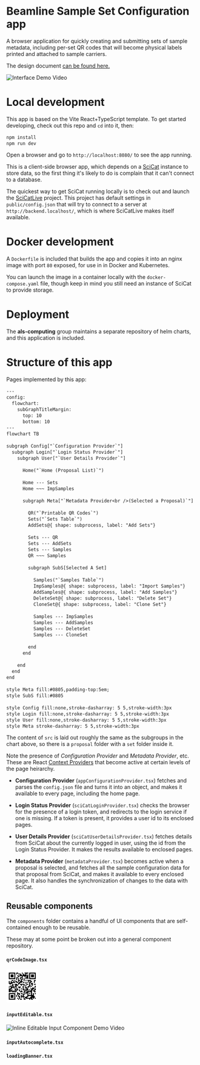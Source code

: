 # Beamline Sample Set Configuration app

A browser application for quickly creating and submitting sets of sample metadata, including per-set QR codes that will become physical labels printed and attached to sample carriers.

The design document <a href="https://github.com/als-computing/software_requirements/blob/main/docs/sample_metadata_input_app/index.md">can be found here.</a>

![Interface Demo Video](https://github.com/user-attachments/assets/4e5b5b65-0226-46c3-a1e7-af781cbadd49)

# Local development

This app is based on the Vite React+TypeScript template.  To get started developing, check out this repo and `cd` into it, then:

```
npm install
npm run dev
```
Open a browser and go to `http://localhost:8080/` to see the app running.

This is a client-side browser app, which depends on a <a href="https://github.com/SciCatProject">SciCat</a> instance to store data, so the first thing it's likely to do is complain that it can't connect to a database.

The quickest way to get SciCat running locally is to check out and launch the <a href="https://github.com/SciCatProject/scicatlive">SciCatLive</a> project.  This project has default settings in `public/config.json` that will try to connect to a server at `http://backend.localhost/`, which is where SciCatLive makes itself available.

# Docker development

A `Dockerfile` is included that builds the app and copies it into an nginx image with port `80` exposed, for use in in Docker and Kubernetes.

You can launch the image in a container locally with the `docker-compose.yaml` file, though keep in mind you still need an instance of SciCat to provide storage.

# Deployment

The **als-computing** group maintains a separate repository of helm charts, and this application is included.

# Structure of this app

Pages implemented by this app:

```mermaid
---
config:
  flowchart:
    subGraphTitleMargin:
      top: 10
      bottom: 10
---
flowchart TB

subgraph Config["`Configuration Provider`"]
  subgraph Login["`Login Status Provider`"]
    subgraph User["`User Details Provider`"]

      Home("`Home (Proposal List)`")

      Home --- Sets
      Home ~~~ ImpSamples

      subgraph Meta["`Metadata Provider<br />(Selected a Proposal)`"]

        QR("`Printable QR Codes`")
        Sets("`Sets Table`")
        AddSets@{ shape: subprocess, label: "Add Sets"}

        Sets --- QR
        Sets --- AddSets
        Sets --- Samples
        QR ~~~ Samples

        subgraph SubS[Selected A Set]

          Samples("`Samples Table`")
          ImpSamples@{ shape: subprocess, label: "Import Samples"}
          AddSamples@{ shape: subprocess, label: "Add Samples"}
          DeleteSet@{ shape: subprocess, label: "Delete Set"}
          CloneSet@{ shape: subprocess, label: "Clone Set"}

          Samples --- ImpSamples
          Samples --- AddSamples
          Samples --- DeleteSet
          Samples --- CloneSet

        end
      end

    end
  end
end

style Meta fill:#0805,padding-top:5em;
style SubS fill:#0805

style Config fill:none,stroke-dasharray: 5 5,stroke-width:3px
style Login fill:none,stroke-dasharray: 5 5,stroke-width:3px
style User fill:none,stroke-dasharray: 5 5,stroke-width:3px
style Meta stroke-dasharray: 5 5,stroke-width:3px

```

The content of `src` is laid out roughly the same as the subgroups in the chart above, so there is a `proposal` folder with a `set` folder inside it.

Note the presence of *Configuration Provider* and *Metadata Provider*, etc.  These are React <a href="https://react.dev/learn/passing-data-deeply-with-context">Context Providers</a> that become active at certain levels of the page heirarchy.

* **Configuration Provider** (`appConfigurationProvider.tsx`) fetches and parses the `config.json` file and turns it into an object, and makes it available to every page, including the home page.

* **Login Status Provider** (`sciCatLoginProvider.tsx`) checks the browser for the presence of a login token, and redirects to the login service if one is missing.  If a token is present, it provides a user id to its enclosed pages.

* **User Details Provider** (`sciCatUserDetailsProvider.tsx`) fetches details from SciCat about the currently logged in user, using the id from the Login Status Provider. It makes the results available to enclosed pages.

* **Metadata Provider** (`metadataProvider.tsx`) becomes active when a proposal is selected, and fetches all the sample configuration data for that proposal from SciCat, and makes it available to every enclosed page. It also handles the synchronization of changes to the data with SciCat.

## Reusable components

The `components` folder contains a handful of UI components that are self-contained enough to be reusable.

These may at some point be broken out into a general component repository.


#### `qrCodeImage.tsx`

<img src="docs/qr_code_example.png" />

#### `inputEditable.tsx`

![Inline Editable Input Component Demo Video](https://github.com/user-attachments/assets/78befb1a-0ff6-4274-bfba-87c8fc383408)

#### `inputAutocomplete.tsx`


#### `loadingBanner.tsx`


